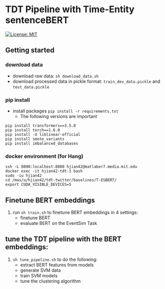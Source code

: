 # TDT Pipeline with Time-Entity sentenceBERT

[![License: MIT](https://img.shields.io/badge/License-MIT-yellow.svg)](https://opensource.org/licenses/MIT)

## Getting started

### download data

- download raw data: `sh download_data.sh`
- download processed data in pickle format: `train_dev_data.pickle` and `test_data.pickle`

### pip install

- install packages `pip install -r requirements.txt`
    - The following versions are important

```
pip install transformers==3.5.0
pip install torch==1.6.0
pip install -U liblinear-official
pip install smote_variants
pip install imbalanced_databases
```

### docker environment (for Hang)

```enter my docker environment
ssh -L 8000:localhost:8000 hjian42@matlaber7.media.mit.edu
docker exec -it hjian42-tdt-1 bash
sudo -iu hjian42
cd /mas/u/hjian42/tdt-twitter/baselines/T-ESBERT/
export CUDA_VISIBLE_DEVICES=5
```

## Finetune BERT embeddings

1. run `sh train.sh` to finetune BERT embeddings in 4 settings:
    - finetune BERT
    - evaluate BERT on the EventSim Task

## tune the TDT pipeline with the BERT embeddings:

1. `sh tune_pipeline.sh` to do the following:
    - extract BERT features from models
    - generate SVM data
    - train SVM models
    - tune the clustering algorithm